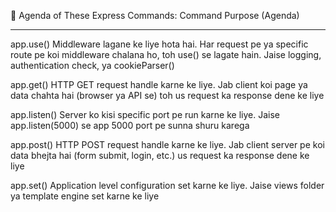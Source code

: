 📌 Agenda of These Express Commands:
Command	Purpose (Agenda)

----------------------------

app.use()	Middleware lagane ke liye hota hai. Har request pe ya specific route pe koi middleware chalana ho, toh use() se lagate hain. Jaise logging, authentication check, ya cookieParser()

app.get()	HTTP GET request handle karne ke liye. Jab client koi page ya data chahta hai (browser ya API se) toh us request ka response dene ke liye

app.listen()	Server ko kisi specific port pe run karne ke liye. Jaise app.listen(5000) se app 5000 port pe sunna shuru karega

app.post()	HTTP POST request handle karne ke liye. Jab client server pe koi data bhejta hai (form submit, login, etc.) us request ka response dene ke liye

app.set()	Application level configuration set karne ke liye. Jaise views folder ya template engine set karne ke liye